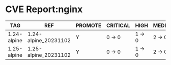 # CVE Report:nginx
|     TAG     |         REF          | PROMOTE | CRITICAL |  HIGH  | MEDIUM |  LOW   | UNKNOWN |
|-------------|----------------------|---------|----------|--------|--------|--------|---------|
| 1.24-alpine | 1.24-alpine_20231102 | Y       | 0 -> 0   | 1 -> 0 | 2 -> 0 | 0 -> 0 | 0 -> 0  |
| 1.25-alpine | 1.25-alpine_20231102 | Y       | 0 -> 0   | 1 -> 0 | 2 -> 0 | 0 -> 0 | 0 -> 0  |
